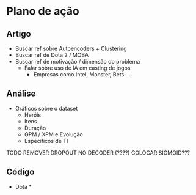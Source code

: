 # Plano de ação
## Artigo
* Buscar ref sobre Autoencoders + Clustering
* Buscar ref de Dota 2 / MOBA
* Buscar ref de motivação / dimensão do problema
    * Falar sobre uso de IA em casting de jogos
        * Empresas como Intel, Monster, Bets ...
## Análise
* Gráficos sobre o dataset
    * Heróis
    * Itens
    * Duração
    * GPM / XPM e Evolução
    * Específicos de TI

TODO REMOVER DROPOUT NO DECODER (????)
COLOCAR SIGMOID???
## Código
* Dota
    * 